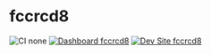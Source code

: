 # fccrcd8

![CI none](https://img.shields.io/badge/ci-none-orange.svg)
[![Dashboard fccrcd8](https://img.shields.io/badge/dashboard-fccrcd8-yellow.svg)](https://dashboard.pantheon.io/sites/d50cdb1c-e9d3-4d55-9be8-68665effada4#dev/code)
[![Dev Site fccrcd8](https://img.shields.io/badge/site-fccrcd8-blue.svg)](http://dev-fccrcd8.pantheonsite.io/)